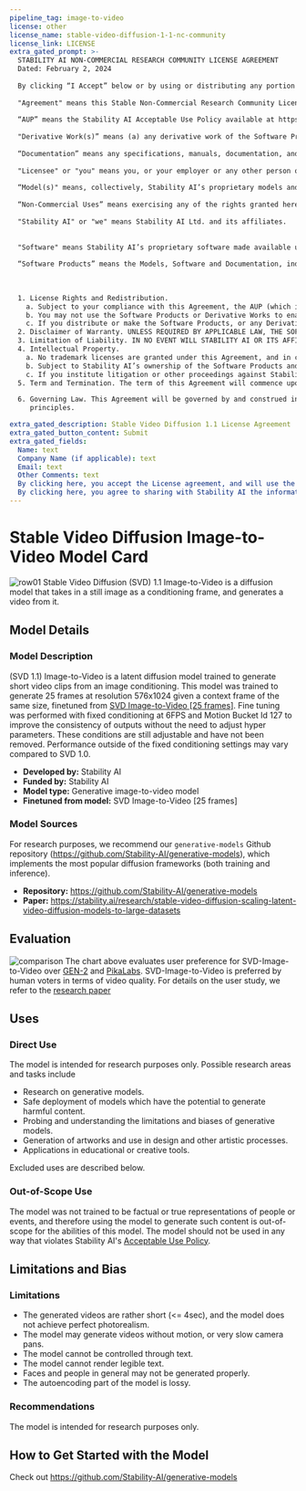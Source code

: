 ```yaml
---
pipeline_tag: image-to-video
license: other
license_name: stable-video-diffusion-1-1-nc-community
license_link: LICENSE
extra_gated_prompt: >-
  STABILITY AI NON-COMMERCIAL RESEARCH COMMUNITY LICENSE AGREEMENT	
  Dated: February 2, 2024
  
  By clicking “I Accept” below or by using or distributing any portion or element of the Models, Software, Software Products or Derivative Works, you agree to the terms of this License. If you do not agree to this License, then you do not have any rights to use the Software Products or Derivative Works through this License, and you must immediately cease using the Software Products or Derivative Works. If you are agreeing to be bound by the terms of this License on behalf of your employer or other entity, you represent and warrant to Stability AI that you have full legal authority to bind your employer or such entity to this License. If you do not have the requisite authority, you may not accept the License or access the Software Products or Derivative Works on behalf of your employer or other entity.
  
  "Agreement" means this Stable Non-Commercial Research Community License Agreement.
  
  “AUP” means the Stability AI Acceptable Use Policy available at https://stability.ai/use-policy, as may be updated from time to time.
  
  "Derivative Work(s)” means (a) any derivative work of the Software Products as recognized by U.S. copyright laws and (b) any modifications to a Model, and any other model created which is based on or derived from the Model or the Model’s output. For clarity, Derivative Works do not include the output of any Model.
  
  “Documentation” means any specifications, manuals, documentation, and other written information provided by Stability AI related to the Software.
  
  "Licensee" or "you" means you, or your employer or any other person or entity (if you are entering into this Agreement on such person or entity's behalf), of the age required under applicable laws, rules or regulations to provide legal consent and that has legal authority to bind your employer or such other person or entity if you are entering in this Agreement on their behalf.
  
  “Model(s)" means, collectively, Stability AI’s proprietary models and algorithms, including machine-learning models, trained model weights and other elements of the foregoing, made available under this Agreement.
  
  “Non-Commercial Uses” means exercising any of the rights granted herein for the purpose of research or non-commercial purposes. Non-Commercial Uses does not include any production use of the Software Products or any Derivative Works. 
  
  "Stability AI" or "we" means Stability AI Ltd. and its affiliates.
  
  
  "Software" means Stability AI’s proprietary software made available under this Agreement. 
  
  “Software Products” means the Models, Software and Documentation, individually or in any combination. 
  
  
  
  1. License Rights and Redistribution. 
    a. Subject to your compliance with this Agreement, the AUP (which is hereby incorporated herein by reference), and the Documentation, Stability AI grants you a non-exclusive, worldwide, non-transferable, non-sublicensable, revocable, royalty free and limited license under Stability AI’s intellectual property or other rights owned or controlled by Stability AI embodied in the Software Products to use, reproduce, distribute, and create Derivative Works of, the Software Products, in each case for Non-Commercial Uses only. 
    b. You may not use the Software Products or Derivative Works to enable third parties to use the Software Products or Derivative Works as part of your hosted service or via your APIs, whether you are adding substantial additional functionality thereto or not. Merely distributing the Software Products or Derivative Works for download online without offering any related service (ex. by distributing the Models on HuggingFace) is not a violation of this subsection. If you wish to use the Software Products or any Derivative Works for commercial or production use or you wish to make the Software Products or any Derivative Works available to third parties via your hosted service or your APIs, contact Stability AI at https://stability.ai/contact.    
    c. If you distribute or make the Software Products, or any Derivative Works thereof, available to a third party, the Software Products, Derivative Works, or any portion thereof, respectively, will remain subject to this Agreement and you must (i) provide a copy of this Agreement to such third party, and (ii) retain the following attribution notice within a "Notice" text file distributed as a part of such copies: "This Stability AI Model is licensed under the Stability AI Non-Commercial Research Community License, Copyright (c) Stability AI Ltd. All Rights Reserved.” If you create a Derivative Work of a Software Product, you may add your own attribution notices to the Notice file included with the Software Product, provided that you clearly indicate which attributions apply to the Software Product and you must state in the NOTICE file that you changed the Software Product and how it was modified.
  2. Disclaimer of Warranty. UNLESS REQUIRED BY APPLICABLE LAW, THE SOFTWARE PRODUCTS  AND ANY OUTPUT AND RESULTS THEREFROM ARE PROVIDED ON AN "AS IS" BASIS, WITHOUT WARRANTIES OF ANY KIND, EITHER EXPRESS OR IMPLIED, INCLUDING, WITHOUT LIMITATION, ANY WARRANTIES OF TITLE, NON-INFRINGEMENT, MERCHANTABILITY, OR FITNESS FOR A PARTICULAR PURPOSE. YOU ARE SOLELY RESPONSIBLE FOR DETERMINING THE APPROPRIATENESS OF USING OR REDISTRIBUTING THE SOFTWARE PRODUCTS, DERIVATIVE WORKS OR ANY OUTPUT OR RESULTS AND ASSUME ANY RISKS ASSOCIATED WITH YOUR USE OF THE SOFTWARE PRODUCTS, DERIVATIVE WORKS AND ANY OUTPUT AND RESULTS. 
  3. Limitation of Liability. IN NO EVENT WILL STABILITY AI OR ITS AFFILIATES BE LIABLE UNDER ANY THEORY OF LIABILITY, WHETHER IN CONTRACT, TORT, NEGLIGENCE, PRODUCTS LIABILITY, OR OTHERWISE, ARISING OUT OF THIS AGREEMENT, FOR ANY LOST PROFITS OR ANY DIRECT, INDIRECT, SPECIAL, CONSEQUENTIAL, INCIDENTAL, EXEMPLARY OR PUNITIVE DAMAGES, EVEN IF STABILITY AI OR ITS AFFILIATES HAVE BEEN ADVISED OF THE POSSIBILITY OF ANY OF THE FOREGOING. 
  4. Intellectual Property.
    a. No trademark licenses are granted under this Agreement, and in connection with the Software Products or Derivative Works, neither Stability AI nor Licensee may use any name or mark owned by or associated with the other or any of its affiliates, except as required for reasonable and customary use in describing and redistributing the Software Products or Derivative Works. 
    b. Subject to Stability AI’s ownership of the Software Products and Derivative Works made by or for Stability AI, with respect to any Derivative Works that are made by you, as between you and Stability AI, you are and will be the owner of such Derivative Works 
    c. If you institute litigation or other proceedings against Stability AI (including a cross-claim or counterclaim in a lawsuit) alleging that the Software Products, Derivative Works or associated outputs or results, or any portion of any of the foregoing, constitutes infringement of intellectual property or other rights owned or licensable by you, then any licenses granted to you under this Agreement shall terminate as of the date such litigation or claim is filed or instituted. You will indemnify and hold harmless Stability AI from and against any claim by any third party arising out of or related to your use or distribution of the Software Products or Derivative Works in violation of this Agreement. 
  5. Term and Termination. The term of this Agreement will commence upon your acceptance of this Agreement or access to the Software Products and will continue in full force and effect until terminated in accordance with the terms and conditions herein. Stability AI may terminate this Agreement if you are in breach of any term or condition of this Agreement. Upon termination of this Agreement, you shall delete and cease use of any Software Products or Derivative Works. Sections 2-4 shall survive the termination of this Agreement. 

  6. Governing Law. This Agreement will be governed by and construed in accordance with the laws of the United States and the State of California without regard to choice of law 
     principles. 

extra_gated_description: Stable Video Diffusion 1.1 License Agreement
extra_gated_button_content: Submit
extra_gated_fields:
  Name: text
  Company Name (if applicable): text
  Email: text
  Other Comments: text
  By clicking here, you accept the License agreement, and will use the Software Products and Derivative Works for non-commercial or research purposes only: checkbox
  By clicking here, you agree to sharing with Stability AI the information contained within this form and that Stability AI can contact you for the purposes of marketing our products and services: checkbox
---
```


# Stable Video Diffusion Image-to-Video Model Card

<!-- Provide a quick summary of what the model is/does. -->
![row01](output_tile.gif)
Stable Video Diffusion (SVD) 1.1 Image-to-Video is a diffusion model that takes in a still image as a conditioning frame, and generates a video from it. 

## Model Details

### Model Description

(SVD 1.1) Image-to-Video is a latent diffusion model trained to generate short video clips from an image conditioning. 
This model was trained to generate 25 frames at resolution 576x1024 given a context frame of the same size, finetuned from [SVD Image-to-Video [25 frames]](https://huggingface.co/stabilityai/stable-video-diffusion-img2vid-xt).
Fine tuning was performed with fixed conditioning at 6FPS and Motion Bucket Id 127 to improve the consistency of outputs without the need to adjust hyper parameters. These conditions are still adjustable and have not been removed. Performance outside of the fixed conditioning settings may vary compared to SVD 1.0.


- **Developed by:** Stability AI
- **Funded by:** Stability AI
- **Model type:** Generative image-to-video model
- **Finetuned from model:** SVD Image-to-Video [25 frames]

### Model Sources

For research purposes, we recommend our `generative-models` Github repository (https://github.com/Stability-AI/generative-models), 
which implements the most popular diffusion frameworks (both training and inference).

- **Repository:** https://github.com/Stability-AI/generative-models
- **Paper:** https://stability.ai/research/stable-video-diffusion-scaling-latent-video-diffusion-models-to-large-datasets


## Evaluation
![comparison](comparison.png)
The chart above evaluates user preference for SVD-Image-to-Video over [GEN-2](https://research.runwayml.com/gen2) and [PikaLabs](https://www.pika.art/).
SVD-Image-to-Video is preferred by human voters in terms of video quality. For details on the user study, we refer to the [research paper](https://stability.ai/research/stable-video-diffusion-scaling-latent-video-diffusion-models-to-large-datasets)

## Uses

### Direct Use

The model is intended for research purposes only. Possible research areas and tasks include

- Research on generative models.
- Safe deployment of models which have the potential to generate harmful content.
- Probing and understanding the limitations and biases of generative models.
- Generation of artworks and use in design and other artistic processes.
- Applications in educational or creative tools.

Excluded uses are described below.

### Out-of-Scope Use

The model was not trained to be factual or true representations of people or events, 
and therefore using the model to generate such content is out-of-scope for the abilities of this model.
The model should not be used in any way that violates Stability AI's [Acceptable Use Policy](https://stability.ai/use-policy).

## Limitations and Bias

### Limitations
- The generated videos are rather short (<= 4sec), and the model does not achieve perfect photorealism.
- The model may generate videos without motion, or very slow camera pans.
- The model cannot be controlled through text.
- The model cannot render legible text.
- Faces and people in general may not be generated properly.
- The autoencoding part of the model is lossy.


### Recommendations

The model is intended for research purposes only.

## How to Get Started with the Model

Check out https://github.com/Stability-AI/generative-models